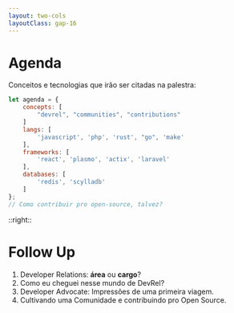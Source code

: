 ```yaml
---
layout: two-cols
layoutClass: gap-16
---
```

# Agenda

Conceitos e tecnologias que irão ser citadas na palestra:

```js
let agenda = {
    concepts: [
        "devrel", "communities", "contributions"
    ]
    langs: [
        'javascript', 'php', 'rust', "go", 'make'
    ],
    frameworks: [
        'react', 'plasmo', 'actix', 'laravel'
    ],
    databases: [
        'redis', 'scylladb'
    ]
};
// Como contribuir pro open-source, talvez?
```

::right::


<div class="flex flex-col justify-center  h-full">

<h1 class="mb-3 ">Follow Up</h1>

1. Developer Relations: **área** ou **cargo**?
2. Como eu cheguei nesse mundo de DevRel? 
3. Developer Advocate: Impressões de uma primeira viagem.
4. Cultivando uma Comunidade e contribuindo pro Open Source.

</div>